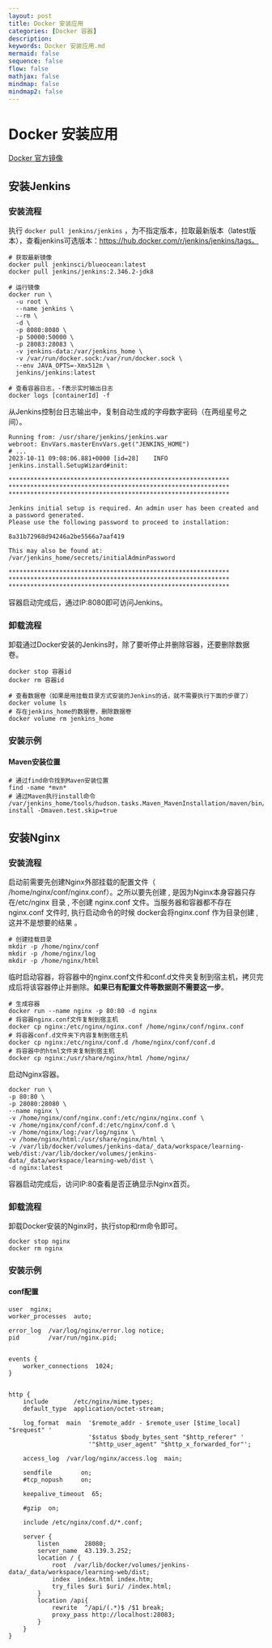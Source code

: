 ```yaml
---
layout: post
title: Docker 安装应用
categories: [Docker 容器]
description: 
keywords: Docker 安装应用.md
mermaid: false
sequence: false
flow: false
mathjax: false
mindmap: false
mindmap2: false
---
```

# Docker 安装应用

[Docker 官方镜像](https://hub.docker.com/)



## 安装Jenkins

### 安装流程

执行 `docker pull jenkins/jenkins` ，为不指定版本，拉取最新版本（latest版本），查看jenkins可选版本：https://hub.docker.com/r/jenkins/jenkins/tags。

```shell
# 获取最新镜像
docker pull jenkinsci/blueocean:latest
docker pull jenkins/jenkins:2.346.2-jdk8

# 运行镜像
docker run \
  -u root \
  --name jenkins \
  --rm \
  -d \
  -p 8080:8080 \
  -p 50000:50000 \
  -p 28083:28083 \
  -v jenkins-data:/var/jenkins_home \
  -v /var/run/docker.sock:/var/run/docker.sock \
  --env JAVA_OPTS=-Xmx512m \
  jenkins/jenkins:latest
  
# 查看容器日志，-f表示实时输出日志
docker logs [containerId] -f
```



从Jenkins控制台日志输出中，复制自动生成的字母数字密码（在两组星号之间）。

```shell
Running from: /usr/share/jenkins/jenkins.war
webroot: EnvVars.masterEnvVars.get("JENKINS_HOME")
# ...
2023-10-11 09:08:06.881+0000 [id=28]    INFO    jenkins.install.SetupWizard#init: 

*************************************************************
*************************************************************
*************************************************************

Jenkins initial setup is required. An admin user has been created and a password generated.
Please use the following password to proceed to installation:

8a31b72968d94246a2be5566a7aaf419

This may also be found at: /var/jenkins_home/secrets/initialAdminPassword

*************************************************************
*************************************************************
*************************************************************
```



容器启动完成后，通过IP:8080即可访问Jenkins。



### 卸载流程

卸载通过Docker安装的Jenkins时，除了要听停止并删除容器，还要删除数据卷。

```shell
docker stop 容器id
docker rm 容器id

# 查看数据卷（如果是用挂载目录方式安装的Jenkins的话，就不需要执行下面的步骤了）
docker volume ls
# 存在jenkins_home的数据卷，删除数据卷
docker volume rm jenkins_home
```



### 安装示例

#### Maven安装位置

```shell
# 通过find命令找到Maven安装位置
find -name *mvn*
# 通过Maven执行install命令
/var/jenkins_home/tools/hudson.tasks.Maven_MavenInstallation/maven/bin/mvn install -Dmaven.test.skip=true
```



## 安装Nginx

### 安装流程

启动前需要先创建Nginx外部挂载的配置文件（ /home/nginx/conf/nginx.conf）。之所以要先创建 , 是因为Nginx本身容器只存在/etc/nginx 目录 , 不创建 nginx.conf 文件。当服务器和容器都不存在 nginx.conf 文件时, 执行启动命令的时候 docker会将nginx.conf 作为目录创建 , 这并不是想要的结果 。

```shell
# 创建挂载目录
mkdir -p /home/nginx/conf
mkdir -p /home/nginx/log
mkdir -p /home/nginx/html
```



临时启动容器，将容器中的nginx.conf文件和conf.d文件夹复制到宿主机，拷贝完成后将该容器停止并删除。**如果已有配置文件等数据则不需要这一步**。

```shell
# 生成容器
docker run --name nginx -p 80:80 -d nginx
# 将容器nginx.conf文件复制到宿主机
docker cp nginx:/etc/nginx/nginx.conf /home/nginx/conf/nginx.conf
# 将容器conf.d文件夹下内容复制到宿主机
docker cp nginx:/etc/nginx/conf.d /home/nginx/conf/conf.d
# 将容器中的html文件夹复制到宿主机
docker cp nginx:/usr/share/nginx/html /home/nginx/
```



启动Nginx容器。

```shell
docker run \
-p 80:80 \
-p 28080:28080 \
--name nginx \
-v /home/nginx/conf/nginx.conf:/etc/nginx/nginx.conf \
-v /home/nginx/conf/conf.d:/etc/nginx/conf.d \
-v /home/nginx/log:/var/log/nginx \
-v /home/nginx/html:/usr/share/nginx/html \
-v /var/lib/docker/volumes/jenkins-data/_data/workspace/learning-web/dist:/var/lib/docker/volumes/jenkins-data/_data/workspace/learning-web/dist \
-d nginx:latest
```



容器启动完成后，访问IP:80查看是否正确显示Nginx首页。



### 卸载流程

卸载Docker安装的Nginx时，执行stop和rm命令即可。

```shell
docker stop nginx
docker rm nginx
```



### 安装示例

#### conf配置

```nginx
user  nginx;
worker_processes  auto;

error_log  /var/log/nginx/error.log notice;
pid        /var/run/nginx.pid;


events {
    worker_connections  1024;
}


http {
    include       /etc/nginx/mime.types;
    default_type  application/octet-stream;

    log_format  main  '$remote_addr - $remote_user [$time_local] "$request" '
                      '$status $body_bytes_sent "$http_referer" '
                      '"$http_user_agent" "$http_x_forwarded_for"';

    access_log  /var/log/nginx/access.log  main;

    sendfile        on;
    #tcp_nopush     on;

    keepalive_timeout  65;

    #gzip  on;

    include /etc/nginx/conf.d/*.conf;

    server {
        listen       28080;
        server_name  43.139.3.252;
        location / {
            root  /var/lib/docker/volumes/jenkins-data/_data/workspace/learning-web/dist;
            index  index.html index.htm;
            try_files $uri $uri/ /index.html;
        }
        location /api{
            rewrite  ^/api/(.*)$ /$1 break;
            proxy_pass http://localhost:28083;
        }
    }
}
```


